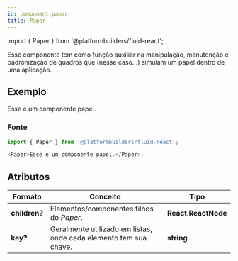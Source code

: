 ```yaml
---
id: component.paper
title: Paper
---
```


<!-- Component declaration begin -->

import { Paper } from '@platformbuilders/fluid-react';

<!-- Component declaration end -->

<!-- Documentation begin -->

Esse componente tem como função auxiliar na manipulação, manutenção e padronização de quadros que (nesse caso...) simulam um papel dentro de uma aplicação.

## Exemplo

<Paper>
  Esse é um componente papel.
</Paper>

### Fonte

```javascript
import { Paper } from '@platformbuilders/fluid-react';

<Paper>Esse é um componente papel.</Paper>;
```

## Atributos

| Formato       | Conceito                                                          | Tipo                |
| ------------- | ----------------------------------------------------------------- | ------------------- |
| **children?** | Elementos/componentes filhos do _Paper_.                          | **React.ReactNode** |
| **key?**      | Geralmente utilizado em listas, onde cada elemento tem sua chave. | **string**          |

<!-- Documentation end -->
